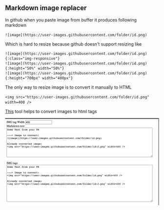 ## Markdown image replacer


In github when you paste image from buffer it produces following markdown

`![image](https://user-images.githubusercontent.com/folder/id.png)`

Which is hard to resize because github doesn't support resizing like 

```
![image](https://user-images.githubusercontent.com/folder/id.png){:class="img-responsive"}
![image](https://user-images.githubusercontent.com/folder/id.png){:height="50%" width="50%"}
![image](https://user-images.githubusercontent.com/folder/id.png){:height="700px" width="400px"}
```

The only way to resize image is to convert it manually to HTML

`<img src="https://user-images.githubusercontent.com/folder/id.png" width=400 />`

[This](https://headfire94.github.io/markdown-img-replacer/) tool helps to convert images to html tags

![Alt text](./example.png?raw=true "Example")
